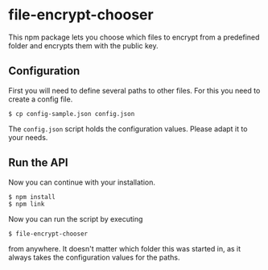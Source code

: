 # file-encrypt-chooser
This npm package lets you choose which files to encrypt from a predefined folder and encrypts them with the public key.

## Configuration

First you will need to define several paths to other files. For this you need to create a config file.

```
$ cp config-sample.json config.json
```

The ```config.json``` script holds the configuration values. Please adapt it to your needs.

## Run the API
Now you can continue with your installation.

```
$ npm install
$ npm link
```

Now you can run the script by executing

```
$ file-encrypt-chooser
```

from anywhere. It doesn't matter which folder this was started in, as it always takes the configuration values for the paths.